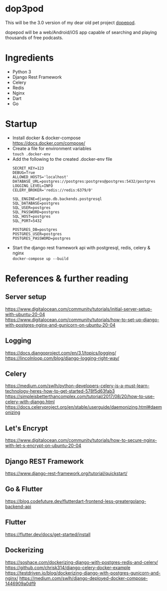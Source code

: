 # dop3pod
This will be the 3.0 version of my dear old pet project [dopepod](https://github.com/cyanidesayonara/dopepod).

dopepod will be a web/Android/iOS app capable of searching and playing thousands of free podcasts.

# Ingredients
* Python 3  
* Django Rest Framework  
* Celery
* Redis
* Nginx
* Dart
* Go

# Startup
* Install docker & docker-compose  
  https://docs.docker.com/compose/
* Create a file for environment variables  
  ```touch .docker-env```
* Add the following to the created .docker-env file
  ```
  SECRET_KEY=123
  DEBUG=True
  ALLOWED_HOSTS='localhost'
  DATABASE_URL=postgres://postgres:postgres@postgres:5432/postgres
  LOGGING_LEVEL=INFO
  CELERY_BROKER='redis://redis:6379/0'

  SQL_ENGINE=django.db.backends.postgresql
  SQL_DATABASE=postgres
  SQL_USER=postgres
  SQL_PASSWORD=postgres
  SQL_HOST=postgres
  SQL_PORT=5432

  POSTGRES_DB=postgres
  POSTGRES_USER=postgres
  POSTGRES_PASSWORD=postgres
  ```
* Start the django rest framework api with postgresql, redis, celery & nginx  
  ```docker-compose up --build```

# References & further reading
## Server setup
https://www.digitalocean.com/community/tutorials/initial-server-setup-with-ubuntu-20-04  
https://www.digitalocean.com/community/tutorials/how-to-set-up-django-with-postgres-nginx-and-gunicorn-on-ubuntu-20-04

## Logging
https://docs.djangoproject.com/en/3.1/topics/logging/  
https://lincolnloop.com/blog/django-logging-right-way/

## Celery
https://medium.com/swlh/python-developers-celery-is-a-must-learn-technology-heres-how-to-get-started-578f5d63fab3  
https://simpleisbetterthancomplex.com/tutorial/2017/08/20/how-to-use-celery-with-django.html
https://docs.celeryproject.org/en/stable/userguide/daemonizing.html#daemonizing

## Let's Encrypt
https://www.digitalocean.com/community/tutorials/how-to-secure-nginx-with-let-s-encrypt-on-ubuntu-20-04

## Django REST Framework
https://www.django-rest-framework.org/tutorial/quickstart/

## Go & Flutter
https://blog.codefuture.dev/flutterdart-frontend-less-greatergolang-backend-api

## Flutter
https://flutter.dev/docs/get-started/install

## Dockerizing
https://soshace.com/dockerizing-django-with-postgres-redis-and-celery/
https://github.com/chrisk314/django-celery-docker-example
https://testdriven.io/blog/dockerizing-django-with-postgres-gunicorn-and-nginx/
https://medium.com/swlh/django-deployed-docker-compose-1446909a0df9
